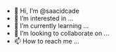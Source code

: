- 👋 Hi, I’m @saacidcade
- 👀 I’m interested in ...
- 🌱 I’m currently learning ...
- 💞️ I’m looking to collaborate on ...
- 📫 How to reach me ...

<!---
saacidcade/saacidcade is a ✨ special ✨ repository because its `README.md` (this file) appears on your GitHub profile.
You can click the Preview link to take a look at your changes.
--->
